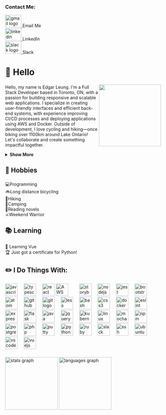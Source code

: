 <div align="left">
  <h3>Contact Me:</h3>

  <!-- Projects Link -->
  <!-- <div>
    👨‍💻 My profile Website @ <a href="http://Edgar-Leung.com" target="_blank">Edgar-Leung.com</a>
  </div> -->

  <!-- Email Address -->
  <div>
    <a href="mailto:edsDbug@gmail.com">
      <img src="https://raw.githubusercontent.com/maurodesouza/profile-readme-generator/master/src/assets/icons/social/gmail/default.svg" width="52" height="40" alt="gmail logo" />
    </a>
    <span>Email Me</span>
  </div>
  
  <!-- LinkedIn -->
  <div>
    <a href="https://linkedin.com/in/edgar-leung" target="_blank">
      <img src="https://raw.githubusercontent.com/maurodesouza/profile-readme-generator/master/src/assets/icons/social/linkedin/default.svg" width="52" height="40" alt="linkedin logo" />
    </a>
    <span>LinkedIn</span>
  </div>

  <!-- Slack -->
  <div>
    <a href="[https://slack.com](https://internetarchive.slack.com/team/U04CQHU6TNH)" target="_blank">
      <img src="https://raw.githubusercontent.com/maurodesouza/profile-readme-generator/master/src/assets/icons/social/slack/default.svg" width="52" height="40" alt="slack logo" />
    </a>
    <span>Slack</span>
  </div>
</div>



###

<h1 align="left" style="text-decoration: none;">👋 Hello</h1>

###

<img align="right" height="200" src="https://girodilento.com/wp-content/uploads/2020/07/TCX_ADV_Pro_gallery01-1024x682.jpg"  />

###

<p align="left">Hello, my name is Edgar Leung. I'm a Full Stack Developer based in Toronto, ON, with a passion for building responsive and scalable web applications. I specialize in creating user-friendly interfaces and efficient back-end systems, with experience improving CI/CD processes and deploying applications using AWS and Docker. Outside of development, I love cycling and hiking—once biking over 1100km around Lake Ontario! Let's collaborate and create something impactful together.
</p>
<details>
<summary><strong>Show More</strong></summary>

In one of my recent roles, I rapidly acquired industry-specific knowledge, which I translated into developing intuitive and effective applications for end-users. By immersing myself in design documents and collaborating with stakeholders, I was able to deliver results that met both business and user needs.

I thrive in environments where I can quickly integrate, learn new skills, and make a difference through problem-solving and teamwork. With experience in JavaScript, React.js, Node.js, and more, I'm excited to bring my adaptability and expertise to new challenges.
<details>
<summary><strong>Coding Journey</strong></summary>

My coding journey began in high school robotics, igniting a lifelong passion for problem-solving through technology. After exploring various opportunities, I found myself continually drawn back to coding, enhancing my skills through full-stack development programs where I learned MVC architecture and other industry-standard methodologies. Since then, I’ve expanded my skill set through self-directed learning, diving into technologies like TypeScript, React, and Python. Building on my foundation in Java, I'm currently deepening my knowledge in Spring Boot to broaden my full-stack capabilities. My journey has been a continuous pursuit of growth and innovation, and I'm eager to continue pushing boundaries in the tech space.
</details>
</details>

###

<h2 align="left">📅 Hobbies</h2>

###

<p align="left">💻Programming<br>🚲Long distance bicycling<br>🥾Hiking<br>🥾Camping<br>📖Reading novels<br>⚔️Weekend Warrior</p>

###

<h2 align="left">📚 Learning</h2>

###

<p align="left">📜 Learning Vue<br>🏆 Just got a certificate for Python!</p>

###

<h2 align="left">✏️ I Do Things With:</h2>

###

<div align="left">
  <img src="https://cdn.jsdelivr.net/gh/devicons/devicon/icons/javascript/javascript-original.svg" height="40" alt="javascript logo"  />
  <img width="12" />
  <img src="https://cdn.jsdelivr.net/gh/devicons/devicon/icons/typescript/typescript-original.svg" height="40" alt="typescript logo"  />
  <img width="12" />
  <img src="https://cdn.jsdelivr.net/gh/devicons/devicon/icons/react/react-original.svg" height="40" alt="react logo"  />
  <img src="https://en.m.wikipedia.org/wiki/File:Amazon_Web_Services_Logo.svg" height="40" alt="AWS logo" />
  <img width="12" />

  <img width="12" />
  <img src="https://cdn.jsdelivr.net/gh/devicons/devicon/icons/storybook/storybook-original.svg" height="40" alt="storybook logo"  />
  <img width="12" />
  <img src="https://cdn.jsdelivr.net/gh/devicons/devicon/icons/nodejs/nodejs-original.svg" height="40" alt="nodejs logo"  />
  <img width="12" />
  <img src="https://cdn.jsdelivr.net/gh/devicons/devicon/icons/jest/jest-plain.svg" height="40" alt="jest logo"  />
  <img width="12" />
  <img src="https://cdn.jsdelivr.net/gh/devicons/devicon/icons/bootstrap/bootstrap-original.svg" height="40" alt="bootstrap logo"  />
  <img width="12" />
  <img src="https://cdn.jsdelivr.net/gh/devicons/devicon/icons/atom/atom-original.svg" height="40" alt="atom logo"  />
  <img width="12" />
  <img src="https://cdn.jsdelivr.net/gh/devicons/devicon/icons/github/github-original.svg" height="40" alt="github logo"  />
  <img width="12" />
  <img src="https://cdn.jsdelivr.net/gh/devicons/devicon/icons/git/git-original.svg" height="40" alt="git logo"  />
  <img width="12" />
  <img src="https://cdn.jsdelivr.net/gh/devicons/devicon/icons/less/less-plain-wordmark.svg" height="40" alt="less logo"  />
  <img width="12" />
  <img src="https://cdn.jsdelivr.net/gh/devicons/devicon/icons/bash/bash-original.svg" height="40" alt="bash logo"  />
  <img width="12" />
  <img src="https://cdn.jsdelivr.net/gh/devicons/devicon/icons/css3/css3-original.svg" height="40" alt="css3 logo"  />
  <img width="12" />
  <img src="https://cdn.jsdelivr.net/gh/devicons/devicon/icons/docker/docker-original.svg" height="40" alt="docker logo"  />
  <img width="12" />
  <img src="https://cdn.jsdelivr.net/gh/devicons/devicon/icons/eslint/eslint-original.svg" height="40" alt="eslint logo"  />
  <img width="12" />
  <img src="https://cdn.jsdelivr.net/gh/devicons/devicon/icons/express/express-original.svg" height="40" alt="express logo"  />
  <img width="12" />
  <img src="https://cdn.jsdelivr.net/gh/devicons/devicon/icons/flask/flask-original.svg" height="40" alt="flask logo"  />
  <img width="12" />
  <img src="https://cdn.jsdelivr.net/gh/devicons/devicon/icons/java/java-original.svg" height="40" alt="java logo"  />
  <img width="12" />
  <img src="https://cdn.jsdelivr.net/gh/devicons/devicon/icons/jquery/jquery-original.svg" height="40" alt="jquery logo"  />
  <img width="12" />
  <img src="https://cdn.jsdelivr.net/gh/devicons/devicon/icons/kubernetes/kubernetes-plain.svg" height="40" alt="kubernetes logo"  />
  <img width="12" />
  <img src="https://cdn.jsdelivr.net/gh/devicons/devicon/icons/linux/linux-original.svg" height="40" alt="linux logo"  />
  <img width="12" />
  <img src="https://cdn.jsdelivr.net/gh/devicons/devicon/icons/mocha/mocha-plain.svg" height="40" alt="mocha logo"  />
  <img width="12" />
  <img src="https://cdn.jsdelivr.net/gh/devicons/devicon/icons/npm/npm-original-wordmark.svg" height="40" alt="npm logo"  />
  <img width="12" />
  <img src="https://cdn.jsdelivr.net/gh/devicons/devicon/icons/postgresql/postgresql-original.svg" height="40" alt="postgresql logo"  />
  <img width="12" />
  <img src="https://cdn.jsdelivr.net/gh/devicons/devicon/icons/php/php-original.svg" height="40" alt="php logo"  />
  <img width="12" />
  <img src="https://cdn.jsdelivr.net/gh/devicons/devicon/icons/putty/putty-original.svg" height="40" alt="putty logo"  />
  <img width="12" />
  <img src="https://cdn.jsdelivr.net/gh/devicons/devicon/icons/python/python-original.svg" height="40" alt="python logo"  />
  <img width="12" />
  <img src="https://cdn.jsdelivr.net/gh/devicons/devicon/icons/ruby/ruby-original.svg" height="40" alt="ruby logo"  />
  <img width="12" />
  <img src="https://cdn.jsdelivr.net/gh/devicons/devicon/icons/slack/slack-original.svg" height="40" alt="slack logo"  />
  <img width="12" />
  <img src="https://cdn.jsdelivr.net/gh/devicons/devicon/icons/ssh/ssh-original.svg" height="40" alt="ssh logo"  />
  <img width="12" />
  <img src="https://cdn.jsdelivr.net/gh/devicons/devicon/icons/ubuntu/ubuntu-plain.svg" height="40" alt="ubuntu logo"  />
  <img width="12" />
  <img src="https://cdn.jsdelivr.net/gh/devicons/devicon/icons/vscode/vscode-original.svg" height="40" alt="vscode logo"  />
  <img width="12" />
  <img src="https://cdn.jsdelivr.net/gh/devicons/devicon/icons/vuejs/vuejs-original.svg" height="40" alt="vuejs logo"  />
</div>

###

<div align="left">
  <img src="https://github-readme-stats.vercel.app/api?username=Eds-Dbug&hide_title=false&hide_rank=true&show_icons=false&include_all_commits=true&count_private=true&disable_animations=false&theme=graywhite&locale=en&hide_border=false&order=1" height="170" alt="stats graph"  />
  <img src="https://github-readme-stats.vercel.app/api/top-langs?username=Eds-Dbug&locale=en&hide_title=false&layout=compact&card_width=320&langs_count=10&theme=graywhite&hide_border=false&order=2" height="170" alt="languages graph"  />
</div>

###
